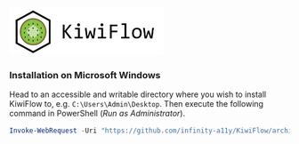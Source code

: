 <img src="app/static/logo_name.png" width="55%"/>


### Installation on Microsoft Windows


Head to an accessible and writable directory where you wish to install KiwiFlow to, e.g. `C:\Users\Admin\Desktop`. Then execute the following command in PowerShell (<i>Run as Administrator</i>). 
``` PowerShell
Invoke-WebRequest -Uri "https://github.com/infinity-a11y/KiwiFlow/archive/refs/heads/master.zip" -OutFile "KiwiFlow-master.zip"; Expand-Archive -Path "KiwiFlow-master.zip" -DestinationPath "." -Force; Remove-Item "KiwiFlow-master.zip"; Rename-Item "KiwiFlow-master" "KiwiFlow"; & ".\KiwiFlow\setup_kiwiflow.ps1"
```